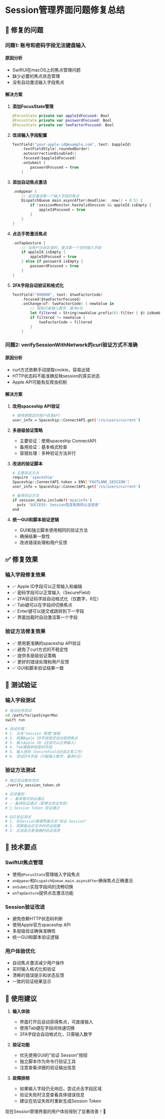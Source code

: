 # Session管理界面问题修复总结

## 🔧 修复的问题

### 问题1: 账号和密码字段无法键盘输入

#### 原因分析
- SwiftUI在macOS上的焦点管理问题
- 缺少必要的焦点状态管理
- 没有自动激活输入字段焦点

#### 解决方案
1. **添加FocusState管理**
   ```swift
   @FocusState private var appleIdFocused: Bool
   @FocusState private var passwordFocused: Bool
   @FocusState private var twoFactorFocused: Bool
   ```

2. **改进输入字段配置**
   ```swift
   TextField("your-apple-id@example.com", text: $appleId)
       .textFieldStyle(.roundedBorder)
       .autocorrectionDisabled()
       .focused($appleIdFocused)
       .onSubmit {
           passwordFocused = true
       }
   ```

3. **添加自动焦点激活**
   ```swift
   .onAppear {
       // 延迟激活第一个输入字段的焦点
       DispatchQueue.main.asyncAfter(deadline: .now() + 0.5) {
           if !sessionMonitor.hasValidSession && appleId.isEmpty {
               appleIdFocused = true
           }
       }
   }
   ```

4. **点击手势激活焦点**
   ```swift
   .onTapGesture {
       // 当用户点击区域时，激活第一个空的输入字段
       if appleId.isEmpty {
           appleIdFocused = true
       } else if password.isEmpty {
           passwordFocused = true
       }
   }
   ```

5. **2FA字段自动验证和格式化**
   ```swift
   TextField("000000", text: $twoFactorCode)
       .focused($twoFactorFocused)
       .onChange(of: twoFactorCode) { newValue in
           // 限制只能输入数字，最多6位
           let filtered = String(newValue.prefix(6).filter { $0.isNumber })
           if filtered != newValue {
               twoFactorCode = filtered
           }
       }
   ```

### 问题2: verifySessionWithNetwork的curl验证方式不准确

#### 原因分析
- curl方式依赖手动提取cookie，容易出错
- HTTP状态码不能准确反映session的真实状态
- Apple API可能有反爬虫机制

#### 解决方案
1. **改用spaceship API验证**
   ```bash
   # 使用更稳定的用户信息API
   user_info = Spaceship::ConnectAPI.get('/v1/users/current')
   ```

2. **多层级验证策略**
   - 主要验证：使用spaceship ConnectAPI
   - 备用验证：基本格式检查
   - 容错处理：多种验证方法并行

3. **改进的验证脚本**
   ```bash
   # 主要验证方法
   require 'spaceship'
   Spaceship::ConnectAPI.token = ENV['FASTLANE_SESSION']
   user_info = Spaceship::ConnectAPI.get('/v1/users/current')
   
   # 备用验证方法
   if session_data.include?('myacinfo')
     puts 'SUCCESS: Session包含有效的认证信息'
   end
   ```

4. **统一GUI和脚本验证逻辑**
   - GUI和独立脚本使用相同的验证方法
   - 确保结果一致性
   - 改进错误处理和用户反馈

## ✅ 修复效果

### 输入字段修复效果
- ✅ Apple ID字段可以正常输入和编辑
- ✅ 密码字段可以正常输入（SecureField）
- ✅ 2FA验证码字段自动格式化（仅数字，6位）
- ✅ Tab键可以在字段间切换焦点
- ✅ Enter键可以提交或跳转到下一字段
- ✅ 界面加载时自动激活第一个字段

### 验证方法修复效果
- ✅ 使用更准确的spaceship API验证
- ✅ 避免了curl方式的不稳定性
- ✅ 提供多层级验证策略
- ✅ 更好的错误处理和用户反馈
- ✅ GUI和脚本验证结果一致

## 🧪 测试验证

### 输入字段测试
```bash
# 启动应用测试
cd /path/to/ipaSingerMac
swift run

# 测试步骤：
# 1. 点击"Session 管理"按钮
# 2. 观察Apple ID字段是否自动获得焦点
# 3. 输入Apple ID（应该可以正常输入）
# 4. Tab键跳转到密码字段
# 5. 输入密码（SecureField应该正常工作）
# 6. 测试2FA字段（只能输入数字，最多6位）
```

### 验证方法测试
```bash
# 独立验证脚本测试
./verify_session_token.sh

# 应该看到：
# ✅ 基本格式验证通过
# ✅ 备用验证通过（即使主验证失败）
# 🎉 Session Token 验证通过

# GUI验证测试
# 1. 在Session管理界面点击"验证 Session"
# 2. 观察输出日志中的验证结果
# 3. 应该显示更准确的验证信息
```

## 📝 技术要点

### SwiftUI焦点管理
- 使用`@FocusState`管理输入字段焦点
- `onAppear`和`DispatchQueue.main.asyncAfter`确保焦点正确激活
- `onSubmit`实现字段间的流畅切换
- `onTapGesture`提供点击激活功能

### Session验证改进
- 避免依赖HTTP状态码判断
- 使用Apple官方spaceship API
- 多层级验证确保准确性
- 统一GUI和脚本验证逻辑

### 用户体验优化
- 自动焦点激活减少用户操作
- 实时输入格式化和验证
- 清晰的错误提示和状态反馈
- 一致的验证结果显示

## 🚀 使用建议

1. **输入体验**
   - 界面打开后自动获得焦点，可直接输入
   - 使用Tab键在字段间快速切换
   - 2FA字段会自动格式化，只需输入数字

2. **验证功能**
   - 优先使用GUI的"验证 Session"按钮
   - 独立脚本作为命令行验证工具
   - 注意查看详细的验证输出信息

3. **故障排除**
   - 如果输入字段仍无响应，尝试点击字段区域
   - 验证失败时注意查看具体错误信息
   - 建议在验证失败时重新生成Session Token

现在Session管理界面的用户体验得到了显著改善！🎉